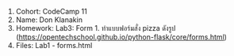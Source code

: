 1. Cohort: CodeCamp 11
2. Name: Don Klanakin
3. Homework:
      Lab3: Form
         1. ทำแบบฟอร์มสั่ง pizza ดังรูป  (https://opentechschool.github.io/python-flask/core/forms.html)
4. Files:
      Lab1 - forms.html